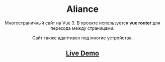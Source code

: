 <h1 align="center">Aliance</h1> 

<p align="center">Многостраничный сайт на Vue 3. В проекте используется <strong>vue router</strong> для перехода между страницами.</p>
<p align="center">Сайт также адаптивен под многие устройства.</p>

<h2 align="center"><a  href="https://capable-gnome-e5eed8.netlify.app/">Live Demo</a></h2>

